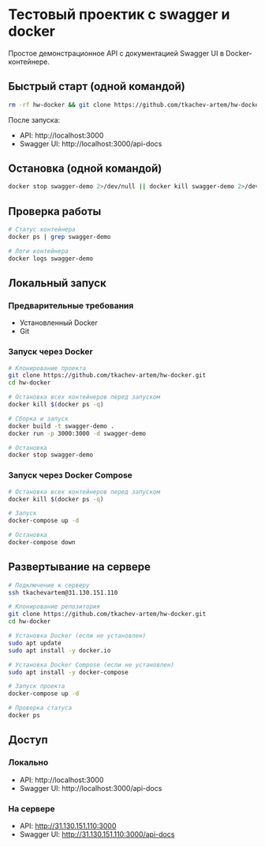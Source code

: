 # Тестовый проектик с swagger и docker 

Простое демонстрационное API с документацией Swagger UI в Docker-контейнере.

## Быстрый старт (одной командой)

```bash
rm -rf hw-docker && git clone https://github.com/tkachev-artem/hw-docker.git && cd hw-docker && docker kill $(docker ps -q 2>/dev/null) 2>/dev/null || true && docker system prune -af --volumes --force && docker build -t swagger-demo . && docker run --name swagger-demo -p 3000:3000 -d swagger-demo
```

После запуска:
- API: http://localhost:3000
- Swagger UI: http://localhost:3000/api-docs

## Остановка (одной командой)

```bash
docker stop swagger-demo 2>/dev/null || docker kill swagger-demo 2>/dev/null || docker kill $(docker ps -q) 2>/dev/null || true && docker system prune -af --volumes --force
```

## Проверка работы

```bash
# Статус контейнера
docker ps | grep swagger-demo

# Логи контейнера
docker logs swagger-demo
```

## Локальный запуск

### Предварительные требования

- Установленный Docker
- Git

### Запуск через Docker

```bash
# Клонирование проекта
git clone https://github.com/tkachev-artem/hw-docker.git
cd hw-docker

# Остановка всех контейнеров перед запуском
docker kill $(docker ps -q)

# Сборка и запуск
docker build -t swagger-demo .
docker run -p 3000:3000 -d swagger-demo

# Остановка
docker stop swagger-demo
```

### Запуск через Docker Compose

```bash
# Остановка всех контейнеров перед запуском
docker kill $(docker ps -q)

# Запуск
docker-compose up -d

# Остановка
docker-compose down

```

## Развертывание на сервере

```bash
# Подключение к серверу
ssh tkachevartem@31.130.151.110

# Клонирование репозитория
git clone https://github.com/tkachev-artem/hw-docker.git
cd hw-docker

# Установка Docker (если не установлен)
sudo apt update
sudo apt install -y docker.io

# Установка Docker Compose (если не установлен)
sudo apt install -y docker-compose

# Запуск проекта
docker-compose up -d

# Проверка статуса
docker ps
```

## Доступ

### Локально
- API: http://localhost:3000
- Swagger UI: http://localhost:3000/api-docs

### На сервере
- API: http://31.130.151.110:3000
- Swagger UI: http://31.130.151.110:3000/api-docs
